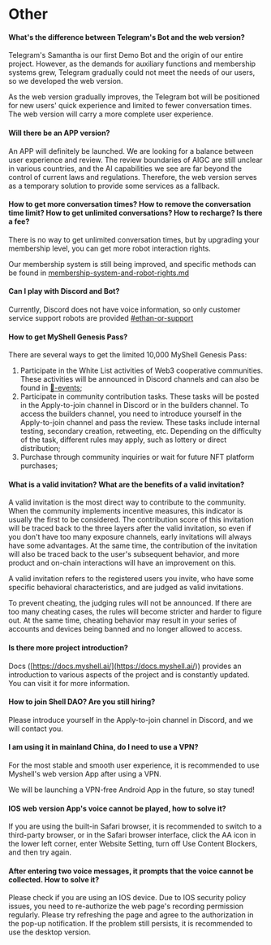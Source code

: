 # Other

#### What's the difference between Telegram's Bot and the web version?

Telegram's Samantha is our first Demo Bot and the origin of our entire project. However, as the demands for auxiliary functions and membership systems grew, Telegram gradually could not meet the needs of our users, so we developed the web version.

As the web version gradually improves, the Telegram bot will be positioned for new users' quick experience and limited to fewer conversation times. The web version will carry a more complete user experience.

#### Will there be an APP version?

An APP will definitely be launched. We are looking for a balance between user experience and review. The review boundaries of AIGC are still unclear in various countries, and the AI capabilities we see are far beyond the control of current laws and regulations. Therefore, the web version serves as a temporary solution to provide some services as a fallback.

#### How to get more conversation times? How to remove the conversation time limit? How to get unlimited conversations? How to recharge? Is there a fee?

There is no way to get unlimited conversation times, but by upgrading your membership level, you can get more robot interaction rights.

Our membership system is still being improved, and specific methods can be found in [membership-system-and-robot-rights.md](../product-manual/membership-system-and-robot-rights.md "mention")

#### Can I play with Discord and Bot?

Currently, Discord does not have voice information, so only customer service support robots are provided [#ethan-or-support](../product-manual/robot-introduction.md#ethan-or-support "mention")&#x20;

#### How to get MyShell Genesis Pass?

There are several ways to get the limited 10,000 MyShell Genesis Pass:

1. Participate in the White List activities of Web3 cooperative communities. These activities will be announced in Discord channels and can also be found in [🎉-events](../🎉-events/ "mention");
2. Participate in community contribution tasks. These tasks will be posted in the Apply-to-join channel in Discord or in the builders channel. To access the builders channel, you need to introduce yourself in the Apply-to-join channel and pass the review. These tasks include internal testing, secondary creation, retweeting, etc. Depending on the difficulty of the task, different rules may apply, such as lottery or direct distribution;
3. Purchase through community inquiries or wait for future NFT platform purchases;

#### What is a valid invitation? What are the benefits of a valid invitation?

A valid invitation is the most direct way to contribute to the community. When the community implements incentive measures, this indicator is usually the first to be considered. The contribution score of this invitation will be traced back to the three layers after the valid invitation, so even if you don't have too many exposure channels, early invitations will always have some advantages. At the same time, the contribution of the invitation will also be traced back to the user's subsequent behavior, and more product and on-chain interactions will have an improvement on this.

A valid invitation refers to the registered users you invite, who have some specific behavioral characteristics, and are judged as valid invitations.

To prevent cheating, the judging rules will not be announced. If there are too many cheating cases, the rules will become stricter and harder to figure out. At the same time, cheating behavior may result in your series of accounts and devices being banned and no longer allowed to access.

#### Is there more project introduction?

Docs ([https://docs.myshell.ai/](https://docs.myshell.ai/)) provides an introduction to various aspects of the project and is constantly updated. You can visit it for more information.

#### How to join Shell DAO? Are you still hiring?

Please introduce yourself in the Apply-to-join channel in Discord, and we will contact you.

#### I am using it in mainland China, do I need to use a VPN?

For the most stable and smooth user experience, it is recommended to use Myshell's web version App after using a VPN.

We will be launching a VPN-free Android App in the future, so stay tuned!

#### IOS web version App's voice cannot be played, how to solve it?

If you are using the built-in Safari browser, it is recommended to switch to a third-party browser, or in the Safari browser interface, click the AA icon in the lower left corner, enter Website Setting, turn off Use Content Blockers, and then try again.

#### After entering two voice messages, it prompts that the voice cannot be collected. How to solve it?

Please check if you are using an IOS device. Due to IOS security policy issues, you need to re-authorize the web page's recording permission regularly. Please try refreshing the page and agree to the authorization in the pop-up notification. If the problem still persists, it is recommended to use the desktop version.
